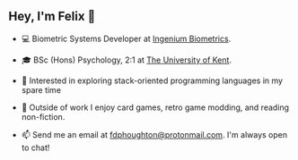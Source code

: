 ## Hey, I'm Felix 👋
- 💻 Biometric Systems Developer at [Ingenium Biometrics](https://ingeniumbiometrics.com/).
  
- 🎓 BSc (Hons) Psychology, 2:1 at [The University of Kent](https://www.kent.ac.uk/).
  
- 🧠 Interested in exploring stack-oriented programming languages in my spare time
  
- 🎨 Outside of work I enjoy card games, retro game modding, and reading non-fiction.
  
- 📫 Send me an email at [fdphoughton@protonmail.com](mailto:fdphoughton@protonmail.com). I'm always open to chat!

